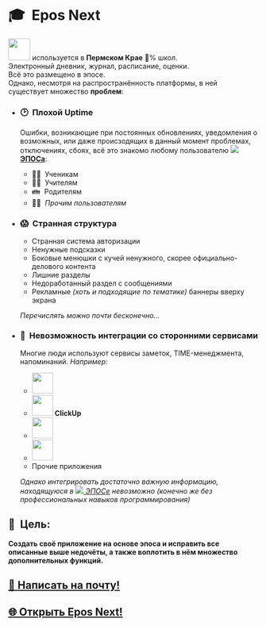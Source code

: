 # 🎓 &nbsp;**Epos Next**

<a href="https://epos.permkrai.ru/"><img src="https://sun9-10.userapi.com/impg/vs_bCuJrYk-uHoB92CA0Gs1RzSyemxPZO8DmGQ/rFUaccDOc-c.jpg?size=162x70&quality=96&sign=0553a1bfe855ac3af82fb9c1562e13ad&type=album" height="44"/></a> используется в **Пермском Крае** 💯% школ.<br/>
Электронный дневник, журнал, расписание, оценки.<br/>
Всё это размещено в эпосе.<br/>
Однако, несмотря на распространённость платформы, в ней существует множество **проблем**:

- ### 🕑 &nbsp;Плохой Uptime
  
  Ошибки, возникающие при постоянных обновлениях, уведомления о возможных, или даже происзодящих в данный момент проблемах, отключениях, сбоях, всё это знакомо любому пользователю <a href="https://epos.permkrai.ru/"><img src="https://epos.permkrai.ru/wp-content/themes/epos_portal/favicon.ico"> **ЭПОСа**</a>:

    - 👨‍🎓 &nbsp;Ученикам
    - 👨‍🏫 &nbsp;Учителям
    - 👪 &nbsp;Родителям
    - 🧑‍💼 &nbsp;*Прочим пользователям*

- ### 😱 &nbsp;Странная структура
  
  - Странная система авторизации
  - Ненужные подсказки
  - Боковые менюшки с кучей ненужного, скорее официально-делового контента
  - Лишние разделы
  - Недоработанный раздел с сообщениями
  - Рекламные *(хоть и подходящие по тематике)* баннеры вверху экрана
  
  *Перечислять можно почти бесконечно...*

- ### 🤝 &nbsp;Невозможность интеграции со сторонними сервисами

  Многие люди используют сервисы заметок, TIME-менеджмента, напоминаний. *Например:*
  
    - <img src="https://img.shields.io/badge/Notion-000000?style=for-the-badge&logo=notion&logoColor=white" height="42px"/>
    - <img src="https://app-cdn.clickup.com/assets/images/brand/clickup-symbol_color.svg" height="42px"/> **ClickUp**
    - <img src="https://play-lh.googleusercontent.com/DhvIpWbDmOr17k_rQknRCnURYLYCFtiOwtK76xCQCjLhclhaM8VycJGZ0JTUTvxJnhyE" height="42px"/>
    - <img src="https://hsto.org/getpro/habr/post_images/d7a/15d/b24/d7a15db24dcf2b2150b816e219a2844f.png" height="42px"/>
    - Прочие приложения
    
  *Однако интегрировать достаточно важную информацию, находящуюся в <a href="https://epos.permkrai.ru/"><img src="https://epos.permkrai.ru/wp-content/themes/epos_portal/favicon.ico"> ЭПОСе</a> невозможно (конечно же без профессиональных навыков программирования)*

## 🎯 &nbsp;Цель:

**Создать своё приложение на основе эпоса и исправить все описанные выше недочёты, а также воплотить в нём множество дополнительных функций.**

## <a href="mailto:m@zotov.dev">📧&nbsp;Написать на почту!</a>
## <a href="https://epos.zotov.dev/">🌐&nbsp;Открыть Epos Next!</a>